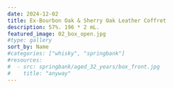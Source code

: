 ```yaml
---
date: 2024-12-02
title: Ex-Bourbon Oak & Sherry Oak Leather Coffret
description: 57%. 196 * 2 mL.
featured_image: 02_box_open.jpg
#type: gallery
sort_by: Name
#categories: ["whisky", "springbank"]
#resources:
#  - src: springbank/aged_32_years/box_front.jpg
#    title: "anyway"
---
```

